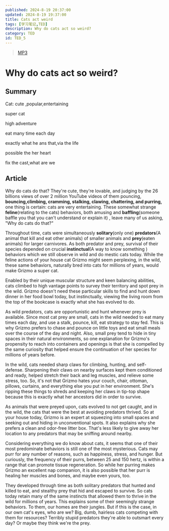 ```yaml
---
published: 2024-8-19 20:37:00
updated: 2024-8-19 19:37:00
title: Cats act weird
tags: [学习笔记,TED]
description: Why do cats act so weird?
category: TED
id: TED_5
---
```


> [MP3](https://www.ted.com/talks/tony_buffington_why_do_cats_act_so_weird/)

# Why do cats act so weird?

## Summary

Cat: cute ,popular,entertaining

super cat

high adventure 

eat many time each day

exactly what he ans that,via the life

possible the her heart 

fix the cast,what are we



## Article

Why do cats do that? They're cute, they're lovable, and judging by the 26 billions views of over 2 million YouTube videos of them pouncing, **bouncing,climbing, cramming, stalking, clawing, chattering, and purring,** one thing is certain: cats are very entertaining. These somewhat strange **feline**(relating to the cats) behaviors, both amusing and **baffling**(someone baffle you that you can't understand or explain it) , leave many of us asking, "Why do cats do that?"



Throughout time, cats were simultaneously **solitary**(only one) **predators**(A animal that kill and eat other animals) of smaller animals and **prey**(eaten animals) for larger carnivores. As both predator and prey, survival of their species depended on crucial **instinctual**(A way to know something ) behaviors which we still observe in wild and do  mestic cats today. While the feline actions of your house cat Grizmo might seem perplexing, in the wild, these same behaviors, naturally bred into cats for millions of years, would make Grizmo a super cat.



Enabled by their unique muscular structure and keen balancing abilities, cats climbed to high vantage points to survey their territory and spot prey in the wild. Grizmo doesn't need these particular skills to find and hunt down dinner in her food bowl today, but instinctually, viewing the living room from the top of the bookcase is exactly what she has evolved to do.



As wild predators, cats are opportunistic and hunt whenever prey is available. Since most cat prey are small, cats in the wild needed to eat many times each day, and use a stalk, pounce, kill, eat strategy to stay fed. This is why Grizmo prefers to chase and pounce on little toys and eat small meals over the course of the day and night. Also, small prey tend to hide in tiny spaces in their natural environments, so one explanation for Grizmo's propensity to reach into containers and openings is that she is compelled by the same curiosity that helped ensure the continuation of her species for millions of years before.



In the wild, cats needed sharp claws for climbing, hunting, and self-defense. Sharpening their claws on nearby surfaces kept them conditioned and ready, helped stretch their back and leg muscles, and relieve some stress, too. So, it's not that Grizmo hates your couch, chair, ottoman, pillows, curtains, and everything else you put in her environment. She's ripping these things to shreds and keeping her claws in tip-top shape because this is exactly what her ancestors did in order to survive.



As animals that were preyed upon, cats evolved to not get caught, and in the wild, the cats that were the best at avoiding predators thrived. So at your house today, Grizmo is an expert at squeezing into small spaces and seeking out and hiding in unconventional spots. It also explains why she prefers a clean and odor-free litter box. That's less likely to give away her location to any predators that may be sniffing around nearby.



Considering everything we do know about cats, it seems that one of their most predominate behaviors is still one of the most mysterious. Cats may purr for any number of reasons, such as happiness, stress, and hunger. But curiously, the frequency of their purrs, between 25 and 150 hertz, is within a range that can promote tissue regeneration. So while her purring makes Grizmo an excellent nap companion, it is also possible that her purr is healing her muscles and bones, and maybe even yours, too.



They developed through time as both solitary predators that hunted and killed to eat, and stealthy prey that hid and escaped to survive. So cats today retain many of the same instincts that allowed them to thrive in the wild for millions of years. This explains some of their seemingly strange behaviors. To them, our homes are their jungles. But if this is the case, in our own cat's eyes, who are we? Big, dumb, hairless cats competing with them for resources? Terribly stupid predators they're able to outsmart every day? Or maybe they think we're the prey.
